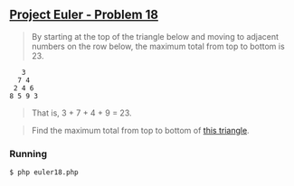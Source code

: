 ## [Project Euler - Problem 18](https://projecteuler.net/problem=18)

> By starting at the top of the triangle below and moving to adjacent numbers on the row below, the maximum total from top to bottom is 23.

```
   3
  7 4
 2 4 6
8 5 9 3
```

> That is, 3 + 7 + 4 + 9 = 23.

> Find the maximum total from top to bottom of [this triangle](triangle.json).


### Running

```
$ php euler18.php
```
